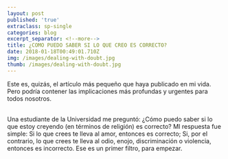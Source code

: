 ```yaml
---
layout: post
published: 'true'
extraclass: sp-single
categories: blog
excerpt_separator: <!--more-->
title: ¿COMO PUEDO SABER SI LO QUE CREO ES CORRECTO?
date: 2018-01-18T00:49:01.710Z
img: /images/dealing-with-doubt.jpg
thumb: /images/dealing-with-doubt.jpg
---
```

Este es, quizás, el artículo más pequeño que haya publicado en mi vida. Pero podría contener las implicaciones más profundas y urgentes para todos nosotros. <!--more-->

\
Una estudiante de la Universidad me preguntó: ¿Cómo puedo saber si lo que estoy creyendo (en términos de religión) es correcto? MI respuesta fue simple: Si lo que crees te lleva al amor, entonces es correcto; Si, por el contrario, lo que crees te lleva al odio, enojo, discriminación o violencia, entonces es incorrecto. Ese es un primer filtro, para empezar.
